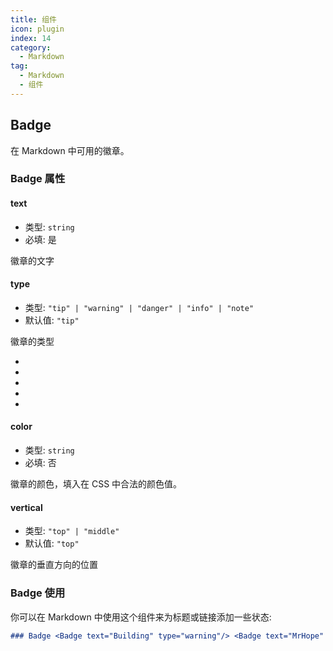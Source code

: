 ```yaml
---
title: 组件
icon: plugin
index: 14
category:
  - Markdown
tag:
  - Markdown
  - 组件
---
```


## Badge

在 Markdown 中可用的徽章。

### Badge 属性

#### text

- 类型: `string`
- 必填: 是

徽章的文字

#### type

- 类型: `"tip" | "warning" | "danger" | "info" | "note"`
- 默认值: `"tip"`

徽章的类型

- <Badge text="tip" type="tip" vertical="middle" />
- <Badge text="warning" type="warning" vertical="middle" />
- <Badge text="danger" type="danger" vertical="middle" />
- <Badge text="info" type="info" vertical="middle" />
- <Badge text="note" type="note" vertical="middle" />

#### color

- 类型: `string`
- 必填: 否

徽章的颜色，填入在 CSS 中合法的颜色值。

#### vertical

- 类型: `"top" | "middle"`
- 默认值: `"top"`

徽章的垂直方向的位置

### Badge 使用

你可以在 Markdown 中使用这个组件来为标题或链接添加一些状态:

```md
### Badge <Badge text="Building" type="warning"/> <Badge text="MrHope" color="grey" />
```
